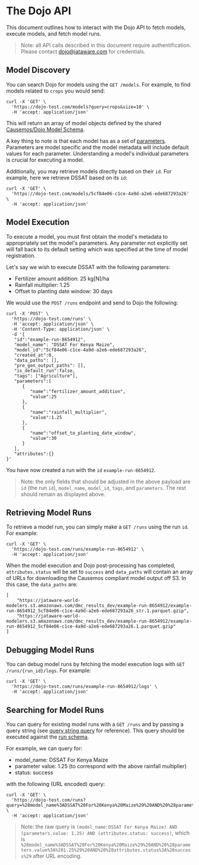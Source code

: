 # The Dojo API

This document outlines how to interact with the Dojo API to fetch models, execute models, and fetch model runs.

> Note: all API calls described in this document require authentification. Please contact [dojo@jataware.com](mailto:dojo@jataware.com) for credentials.

## Model Discovery

You can search Dojo for models using the `GET /models`. For example, to find models related to `crops` you would send:

```
curl -X 'GET' \
  'https://dojo-test.com/models?query=crops&size=10' \
  -H 'accept: application/json'
```

This will return an array of model objects defined by the shared [Causemos/Dojo Model Schema](https://github.com/uncharted-causemos/docs/blob/master/datacubes/model.schema.json).

A key thing to note is that each model has as a set of [parameters](https://github.com/uncharted-causemos/docs/blob/master/datacubes/model.schema.json#L167-L316). Parameters are model specific and the model metadata will include default values for each parameter. Understanding a model's individual parameters is crucial for executing a model.

Additionally, you may retrieve models directly based on their `id`. For example, here we retrieve DSSAT based on its `id`:

```
curl -X 'GET' \
  'https://dojo-test.com/models/5cf84e06-c1ce-4a9d-a2e6-ede687293a26' \
  -H 'accept: application/json'
```

## Model Execution

To execute a model, you must first obtain the model's metadata to appropriately set the model's parameters. Any parameter not explicitly set will fall back to its default setting which was specified at the time of model registration.

Let's say we wish to execute DSSAT with the following parameters:

* Fertilizer amount addition: 25 kg[N]/ha
* Rainfall multiplier: 1.25
* Offset to planting date window: 30 days

We would use the `POST /runs` endpoint and send to Dojo the following:

```
curl -X 'POST' \
  'https://dojo-test.com/runs' \
  -H 'accept: application/json' \
  -H 'Content-Type: application/json' \
  -d '{
   "id":"example-run-8654912",
   "model_name": "DSSAT For Kenya Maize",
   "model_id":"5cf84e06-c1ce-4a9d-a2e6-ede687293a26",
   "created_at":0,
   "data_paths": [],
   "pre_gen_output_paths": [],
   "is_default_run":false,
   "tags": ["Agriculture"],
   "parameters":[
      {
         "name":"fertilizer_amount_addition",
         "value":25
      },
      {
         "name":"rainfall_multiplier",
         "value":1.25
      },
      {
         "name":"offset_to_planting_date_window",
         "value":30
      }
   ],
   "attributes":{}
}'
```

You have now created a run with the `id` `example-run-8654912`. 

> Note: the only fields that should be adjusted in the above payload are `id` (the run `id`), `model_name`, `model_id`, `tags`, and `parameters`. The rest should remain as displayed above.

## Retrieving Model Runs

To retrieve a model run, you can simply make a `GET /runs` using the run `id`. For example:

```
curl -X 'GET' \
  'https://dojo-test.com/runs/example-run-8654912' \
  -H 'accept: application/json'
```

When the model execution and Dojo post-processing has completed, `attributes.status` will be set to `success` and `data_paths` will contain an array of URLs for downloading the Causemos compliant model output off S3. In this case, the `data_paths` are:

```
[
    "https://jataware-world-modelers.s3.amazonaws.com/dmc_results_dev/example-run-8654912/example-run-8654912_5cf84e06-c1ce-4a9d-a2e6-ede687293a26_str.1.parquet.gzip",
    "https://jataware-world-modelers.s3.amazonaws.com/dmc_results_dev/example-run-8654912/example-run-8654912_5cf84e06-c1ce-4a9d-a2e6-ede687293a26.1.parquet.gzip"
]
  ```


## Debugging Model Runs

You can debug model runs by fetching the model execution logs with `GET /runs/{run_id}/logs`. For example:

```
curl -X 'GET' \
  'https://dojo-test.com/runs/example-run-8654912/logs' \
  -H 'accept: application/json'
```


## Searching for Model Runs

You can query for existing model runs with a `GET /runs` and by passing a query string (see [query string query](https://www.elastic.co/guide/en/elasticsearch/reference/current/query-dsl-query-string-query.html) for reference). This query should be executed against the [run schema](https://github.com/uncharted-causemos/docs/blob/master/datacubes/model-run.schema.json). 

For example, we can query for:

* model_name: DSSAT For Kenya Maize
* parameter value: 1.25 (to correspond with the above rainfall multiplier)
* status: success

with the following (URL encoded) query:

```
curl -X 'GET' \
  'https://dojo-test.com/runs?query=%28model_name%3ADSSAT%20For%20Kenya%20Maize%29%20AND%20%28parameters.value%3A%201.25%29%20AND%20%28attributes.status%3A%20success%29' \
  -H 'accept: application/json'
```

> Note: the raw query is `(model_name:DSSAT For Kenya Maize) AND (parameters.value: 1.25) AND (attributes.status: success)`, which is `%28model_name%3ADSSAT%20For%20Kenya%20Maize%29%20AND%20%28parameters.value%3A%201.25%29%20AND%20%28attributes.status%3A%20success%29` after URL encoding.